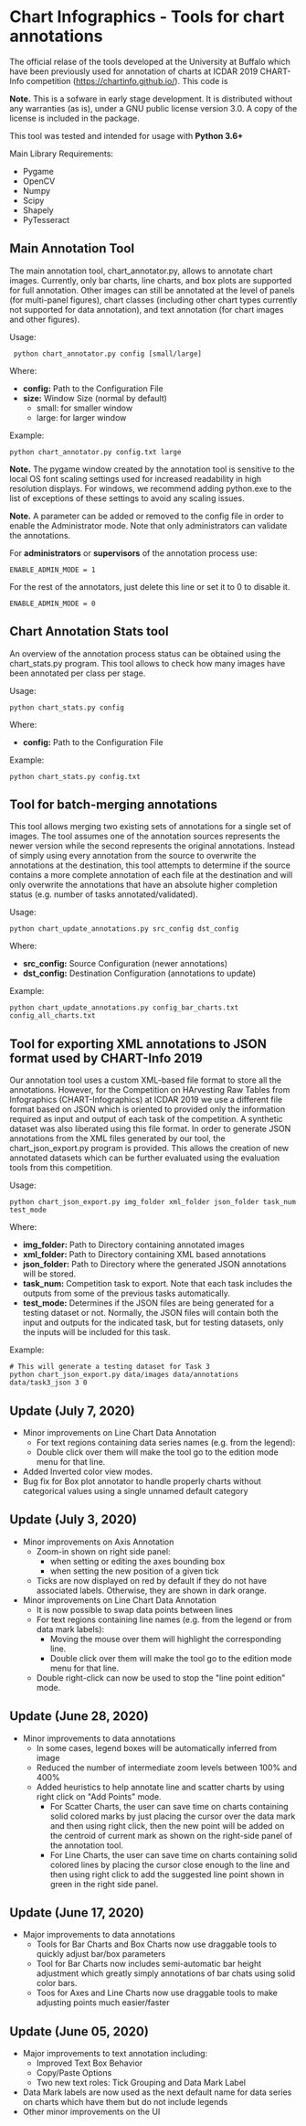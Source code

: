 # Chart Infographics - Tools for chart annotations

The official relase of the tools developed at the University at Buffalo which have been previously used for annotation of charts at ICDAR 2019 CHART-Info competition (https://chartinfo.github.io/). This code is 

**Note.** This is a sofware in early stage development. It is distributed without any warranties (as is), under a GNU public license version 3.0. A copy of the license is included in the package. 

This tool was tested and intended for usage with **Python 3.6+**

Main Library Requirements:

 - Pygame
 - OpenCV
 - Numpy 
 - Scipy
 - Shapely
 - PyTesseract
  

## Main Annotation Tool 

The main annotation tool, chart_annotator.py, allows to annotate chart images. Currently, only bar charts, line charts, and box plots are supported for full annotation. Other images can still be annotated at the level of panels (for multi-panel figures), chart classes (including other chart types currently not supported for data annotation), and text annotation (for chart images and other figures). 

Usage: 

     python chart_annotator.py config [small/large]
	 
Where:

 - **config:** Path to the Configuration File
 - **size:** Window Size (normal by default)
 	 - small: for smaller window
     - large: for larger window

Example:

	python chart_annotator.py config.txt large


**Note.** The pygame window created by the annotation tool is sensitive to the local OS font scaling settings used for increased readability in high resolution displays. For windows, we recommend adding python.exe to the list of exceptions of these settings to avoid any scaling issues.

**Note.** A parameter can be added or removed to the config file in order to enable the Administrator mode. Note that only administrators can validate the annotations. 

For **administrators** or **supervisors** of the annotation process use: 

	ENABLE_ADMIN_MODE = 1

For the rest of the annotators, just delete this line or set it to 0 to disable it. 

	ENABLE_ADMIN_MODE = 0      

## Chart Annotation Stats tool

An overview of the annotation process status can be obtained using the chart_stats.py program. This tool allows to check how many images have been annotated per class per stage. 

Usage: 

	python chart_stats.py config

Where:
 
- **config:** Path to the Configuration File

Example:

	python chart_stats.py config.txt

## Tool for batch-merging annotations

This tool allows merging two existing sets of annotations for a single set of images. The tool assumes one of the annotation sources represents the newer version while the second represents the original annotations. Instead of simply using every annotation from the source to overwrite the annotations at the destination, this tool attempts to determine if the source contains a more complete annotation of each file at the destination and will only overwrite the annotations that have an absolute higher completion status (e.g. number of tasks annotated/validated).  

Usage:

	python chart_update_annotations.py src_config dst_config

Where:

 - **src_config:**	Source Configuration (newer annotations)
 - **dst_config:**  Destination Configuration (annotations to update)

Example:

	python chart_update_annotations.py config_bar_charts.txt config_all_charts.txt

## Tool for exporting XML annotations to JSON format used by CHART-Info 2019

Our annotation tool uses a custom XML-based file format to store all the annotations. However, for the Competition on HArvesting Raw Tables from Infographics (CHART-Infographics) at ICDAR 2019 we use a different file format based on JSON which is oriented to provided only the information required as input and output of each task of the competition. A synthetic dataset was also liberated using this file format. In order to generate JSON annotations from the XML files generated by our tool, the     chart_json_export.py program is provided. This allows the creation of new annotated datasets which can be further evaluated using the evaluation tools from this competition. 

Usage: 

	python chart_json_export.py img_folder xml_folder json_folder task_num test_mode

Where:

 - **img_folder:** 	Path to Directory containing annotated images 
 - **xml_folder:** 	Path to Directory containing XML based annotations 
 - **json_folder:** Path to Directory where the generated JSON annotations will be stored. 
 - **task_num:** 	Competition task to export. Note that each task includes the outputs from some of the previous tasks automatically.   
 - **test_mode:** Determines if the JSON files are being generated for a testing dataset or not. Normally, the JSON files will contain both the input and outputs for the indicated task, but for testing datasets, only the inputs will be included for this task.
 
Example:

	# This will generate a testing dataset for Task 3  
	python chart_json_export.py data/images data/annotations data/task3_json 3 0

## Update (July 7, 2020)
 - Minor improvements on Line Chart Data Annotation
   - For text regions containing data series names (e.g. from the legend):
    - Double click over them will make the tool go to the edition mode menu for that line. 
 - Added Inverted color view modes. 
 - Bug fix for Box plot annotator to handle properly charts without categorical values using a single unnamed default category

## Update (July 3, 2020)
 - Minor improvements on Axis Annotation
   - Zoom-in shown on right side panel:
	 - when setting or editing the axes bounding box
	 - when setting the new position of a given tick
   - Ticks are now displayed on red by default if they do not have associated labels. Otherwise, they are shown in dark orange.
- Minor improvements on Line Chart Data Annotation
  - It is now possible to swap data points between lines
  - For text regions containing line names (e.g. from the legend or from data mark labels):
    - Moving the mouse over them will highlight  the corresponding line.
	- Double click over them will make the tool go to the edition mode menu for that line. 
  - Double right-click can now be used to stop the "line point edition" mode.   


## Update (June 28, 2020)
  - Minor improvements to data annotations
    - In some cases, legend boxes will be automatically inferred from image
	- Reduced the number of intermediate zoom levels between 100% and 400%
	- Added heuristics to help annotate line and scatter charts by using right
      click on "Add Points" mode. 
      - For Scatter Charts, the user can save time on charts containing solid colored marks by just placing the cursor over the data mark and then using right click, then the new point will be added on the centroid of current mark as shown on the right-side panel of the annotation tool.
	  - For Line Charts, the user can save time on charts containing solid colored lines by placing the cursor close enough to the line and then using right click to add the suggested line point shown in green in the right side panel.

## Update (June 17, 2020)
  - Major improvements to data annotations
    - Tools for Bar Charts and Box Charts now use draggable tools to quickly adjust bar/box parameters
	- Tool for Bar Charts now includes semi-automatic bar height adjustment which greatly simply annotations of 
	  bar chats using solid color bars.
	- Toos for Axes and Line Charts now use draggable tools to make adjusting points much easier/faster

## Update (June 05, 2020)
  - Major improvements to text annotation including:
    - Improved Text Box Behavior
    - Copy/Paste Options
    - Two new text roles: Tick Grouping and Data Mark Label
  - Data Mark labels are now used as the next default name for data series on charts
    which have them but do not include legends
  - Other minor improvements on the UI
   

	 
